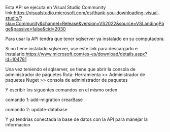 Esta API se ejecuta en Visual Studio Community
link:https://visualstudio.microsoft.com/es/thank-you-downloading-visual-studio/?sku=Community&channel=Release&version=VS2022&source=VSLandingPage&passive=false&cid=2030



Para usar la API tendra que tener sqlserver ya instalado en su computadora.

Si no tiene instalado sqlserver, use este link para descargarlo e instalarlo:https://www.microsoft.com/es-es/download/details.aspx?id=104781

Una vez teniendo el sqlserver, se tiene que abrir la consola de administrador de paquetes
Ruta: Herramienta >> Administrador de paquetes Nuget >> consola de administrador de paquetes

Y escribir los siguentes comandos en el mismo orden 

comando 1: add-migration crearBase

comando 2: update-database

Y ya tendrias conectada la base de datos con la API para manejar la informacion  

